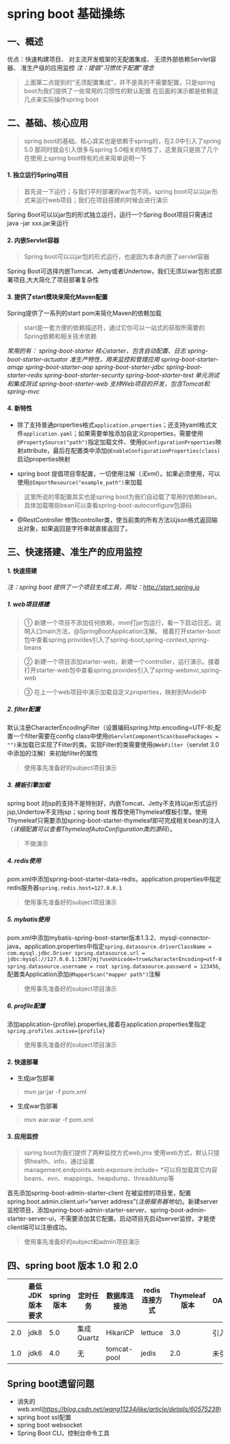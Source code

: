 # spring boot 基础操练
## 一、概述
优点：快速构建项目、
对主流开发框架的无配置集成、
无须外部依赖Servlet容器、
准生产级的应用监控
*注：提倡“习惯优于配置”理念*

>上面第二点提到的“无须配置集成”，并不是真的不需要配置，只是spring boot为我们提供了一些常用的习惯性的默认配置
>在后面的演示都是依赖这几点来实际操作spring boot

## 二、基础、核心应用
> spring boot的基础、核心其实也是依赖于spring的，在2.0中引入了spring 5.0 那同时就会引入很多与spring 5.0相关的特性了，这里我只是挑了几个在使用上spring boot特有的点来简单说明一下

#### 1. 独立运行Spring项目
> 首先说一下运行；与我们平时部署的war包不同，spring boot可以以jar形式来运行web项目；我们在项目搭建的时候会进行演示

Spring Boot可以以jar包的形式独立运行，运行一个Spring Boot项目只需通过java -jar xxx.jar来运行
#### 2. 内嵌Servlet容器
> Spring boot可以以jar包的形式运行，也是因为本身内嵌了servlet容器

Spring Boot可选择内嵌Tomcat、Jetty或者Undertow，我们无须以war包形式部署项目,大大简化了项目部署复杂性
#### 3. 提供了start模块来简化Maven配置
Spring提供了一系列的start pom来简化Maven的依赖加载
> start是一套方便的依赖描述符，通过它你可以一站式的获取所需要的Spring依赖和相关技术依赖

*常用的有：
spring-boot-starter             核心starter，包含自动配置、日志
spring-boot-starter-actuator    准生产特性，用来监控和管理应用 
spring-boot-starter-amqp 
spring-boot-starter-aop 
spring-boot-starter-jdbc 
spring-boot-starter-redis 
spring-boot-starter-security
spring-boot-starter-test 单元测试和集成测试
spring-boot-starter-web 支持Web项目的开发，包含Tomcat和spring-mvc*
#### 4. 新特性

* 除了支持普通properties格式`application.properties`；还支持yaml格式文件`application.yaml`；如果需要单独添加自定义properties，需要使用`@PropertySource("path")`指定加载文件、使用`@ConfigurationProperties`映射attribute，最后在配置类中添加`@EnableConfigurationProperties(class)`启动properties映射

* spring boot 提倡项目零配置，一切使用注解（*无xml*）。如果必须使用，可以使用`@ImportResource("example_path")`来加载
> 这里所说的零配置其实也是spring boot为我们自动载了常用的依赖bean，具体加载哪些bean可以查看spring-boot-autoconfigure包源码

* @RestController 修饰controller类，使当前类的所有方法以json格式返回输出对象，如果返回是字符串就直接返回了。

## 三、快速搭建、准生产的应用监控
#### 1. 快速搭建
*注：spring boot 提供了一个项目生成工具，网址：http://start.spring.io*
##### 1. web项目搭建
> ① 新建一个项目不添加任何依赖，mvn打jar包运行，看一下启动日志。说明入口main方法，@SpringBootApplication注解。 接着打开starter-boot包中查看spring.provides引入了spring-boot,spring-context,spring-beans

> ② 新建一个项目添加starter-web，新建一个controller，运行演示。接着打开starter-web包中查看spring.provides引入了spring-webmvc,spring-web

> ③ 在上一个web项目中演示加载自定义properties，映射到Model中

##### 2. filter配置
默认注册CharacterEncodingFilter（设置编码spring.http.encoding=UTF-8);配置一个filter需要在config class中使用`@ServletComponentScan(basePackages = "")`来加载已实现了Filter的类。实现Filter的类需要使用`@WebFilter`（servlet 3.0中添加的注解）来初始filter的属性
> 使用事先准备好的subject项目演示

##### 3. 模板引擎加载
spring boot 对jsp的支持不是特别好，内嵌Tomcat、Jetty不支持以jar形式运行jsp,Undertow不支持jsp；spring boot 推荐使用Thymeleaf模板引擎。使用Thymeleaf只需要添加spring-boot-starter-thymeleaf即可完成相关bean的注入（*详细配置可以查看ThymeleafAutoConfiguration类的源码*）。
> 不做演示

##### 4. redis使用
pom.xml中添加spring-boot-starter-data-redis，application.properties中指定redis服务器`spring.redis.host=127.0.0.1`
> 使用事先准备好的subject项目演示

##### 5. mybatis使用
pom.xml中添加mybatis-spring-boot-starter版本1.3.2、mysql-connector-java，application.properties中指定`spring.datasource.driverClassName = com.mysql.jdbc.Driver
spring.datasource.url = jdbc:mysql://127.0.0.1:3307/mj?useUnicode=true&characterEncoding=utf-8
spring.datasource.username = root
spring.datasource.password = 123456`,配置类Application添加`@MapperScan("mapper path")`注解
> 使用事先准备好的subject项目演示

##### 6. profile配置
添加application-{profile}.properties,接着在application.properties里指定`spring.profiles.active={profile}`
> 使用事先准备好的subject项目演示

#### 2. 快速部署
* 生成jar包部署
> mvn jar:jar -f pom.xml

* 生成war包部署
> mvn war:war -f pom.xml

#### 3. 应用监控
>spring boot为我们提供了两种监控方式web,jmx 使用web方式，默认只提供health、info，通过设置management.endpoints.web.exposure.include= *可以将加载其它内容beans、evn、mappings、heapdump、threaddump等

首先添加spring-boot-admin-starter-client 在被监控的项目里，配置spring.boot.admin.client.url=“server address”(*注册服务器地址*)。新建server监控项目，添加spring-boot-admin-starter-server、spring-boot-admin-starter-server-ui，不需要添加其它配置。启动项目先启动server监控，才能使client端可以注册成功。

> 使用事先准备好的subject和admin项目演示

## 四、spring boot 版本 1.0 和 2.0


|   | 最低JDK版本要求 | spring版本 | 定时任务 | 数据库连接池 | redis连接方式 | Thymeleaf版本 | OAuth |
| --- | --- | --- | --- | --- | --- | --- | --- |
| 2.0 | jdk8 | 5.0 | 集成Quartz | HikariCP | lettuce | 3.0 | 引入 |
| 1.0 | jdk6 | 4.0 | 无 | tomcat-pool | jedis | 2.0 | 未引入 |

## Spring boot遗留问题
* 消失的web.xml(*https://blog.csdn.net/wang11234ilike/article/details/60575239*)
* spring boot ssl配置
* spring boot websocket
* Spring Boot CLI，控制台命令工具
